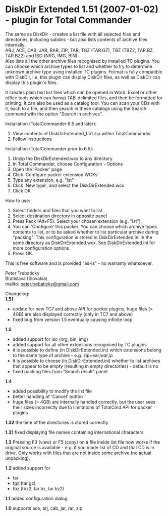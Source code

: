 DiskDir Extended 1.51 (2007-01-02) - plugin for Total Commander
================

The same as DiskDir - creates a list file with all selected files and directories,
including subdirs - but also lists contents of archive files
internally:  
  ARJ, ACE, CAB, JAR, RAR, ZIP, TAR, TGZ (TAR.GZ), TBZ (TBZ2, TAR.BZ, TAR.BZ2) and
  ISO (NRG, IMG, BIN).  
Also lists all the other archive files recognised by installed TC plugins.
You can choose which archive types to list and whether to try to determine unknown
archive type using installed TC plugins.
Format is fully compatible with DiskDir, i.e. this plugin can display DiskDir
files, as well as DiskDir can display this plugin's files.

It creates plain text list files which can be opened in Word, Excel or other
office tools which can format TAB-delimited files, and then be formatted for
printing. It can also be used as a catalog tool: You can scan your CDs with it,
each to a file, and then search in these catalogs using the Search command with
the option "Search in archives".

Installation (TotalCommander 6.5 and later):

1. View contents of DiskDirExtended_1.51.zip within TotalCommander
2. Follow instructions

Installation (TotalCommander prior to 6.5):

1. Unzip the DiskDirExtended.wcx to any directory
2. In Total Commander, choose Configuration - Options
3. Open the 'Packer' page
4. Click 'Configure packer extension WCXs'
5. Type any extension, e.g. "lst"
6. Click 'New type', and select the DiskDirExtended.wcx
7. Click OK

How to use:

1. Select folders and files that you want to list
2. Select destination directory in opposite panel
3. Press Pack (Alt+F5). Select your chosen extension (e.g. "lst").
4. You can 'Configure' this packer. You can choose which archive types contents
   to list, or to be asked whether to list particular archive during "packing".
   This configuration is stored in DiskDirExtended.ini in the same directory as
   DiskDirExtended.wcx. See DiskDirExtended.ini for more configuration options.
5. Press OK.

This is free software and is provided "as-is" - no warranty whatsoever.

Peter Trebaticky  
Bratislava (Slovakia)  
mailto: peter.trebaticky@gmail.com

Changelog:  
**1.51**

* update for new TC7 and above API for packer plugins, huge files (> 4GB) are
  also displayed correctly (only in TC7 and above)
* fixed bug from version 1.5 eventually causing infinite loop

**1.5**

* added support for iso (nrg, bin, img)
* added support for all other extensions recognised by TC plugins
* it is possible to define (in DiskDirExtended.ini) which extensions belong to
  the same type of archive - e.g. zip=ear,war,ip
* it is possible to choose (in DiskDirExtended.ini) whether to list archives
  that appear to be empty (resulting in empty directories) - default is no
* fixed packing files from "Search result" panel

**1.4**

* added possibility to modify the list file
* better handling of 'Cancel' button
* huge files (> 4GB) are internally handled correctly, but the user sees their
  sizes incorrectly due to limitations of TotalCmd API for packer plugins

**1.32**
  the time of the directories is stored correctly

**1.31**
  fixed displaying file names containing international characters

**1.3**
  Pressing F3 (view) or F5 (copy) on a file inside list file now works if the
  original source is available - e.g. if you made list of CD and that CD is in
  drive. Only works with files that are not inside some archive (no actual
  unpacking).

**1.2**
  added support for

* tar
* tgz (tar.gz)
* tbz (tbz2, tar.bz, tar.bz2)

**1.1**
  added configuration dialog

**1.0**
  supports
    ace, arj, cab, jar, rar, zip
